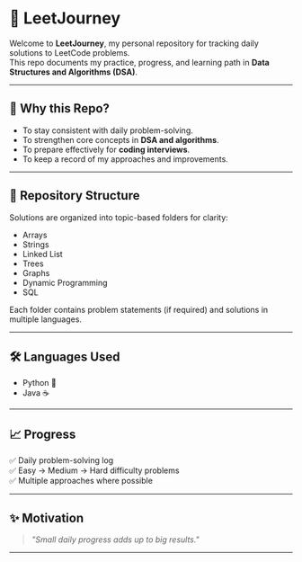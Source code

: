 # 🚀 LeetJourney

Welcome to **LeetJourney**, my personal repository for tracking daily solutions to LeetCode problems.  
This repo documents my practice, progress, and learning path in **Data Structures and Algorithms (DSA)**.

---

## 📌 Why this Repo?
- To stay consistent with daily problem-solving.  
- To strengthen core concepts in **DSA and algorithms**.  
- To prepare effectively for **coding interviews**.  
- To keep a record of my approaches and improvements.  

---

## 📂 Repository Structure
Solutions are organized into topic-based folders for clarity:
- Arrays  
- Strings  
- Linked List  
- Trees  
- Graphs  
- Dynamic Programming  
- SQL  

Each folder contains problem statements (if required) and solutions in multiple languages.

---

## 🛠️ Languages Used
- Python 🐍  
- Java ☕  

---

## 📈 Progress
✅ Daily problem-solving log  
✅ Easy → Medium → Hard difficulty problems  
✅ Multiple approaches where possible  

---

## ✨ Motivation
> *"Small daily progress adds up to big results."*  

---



